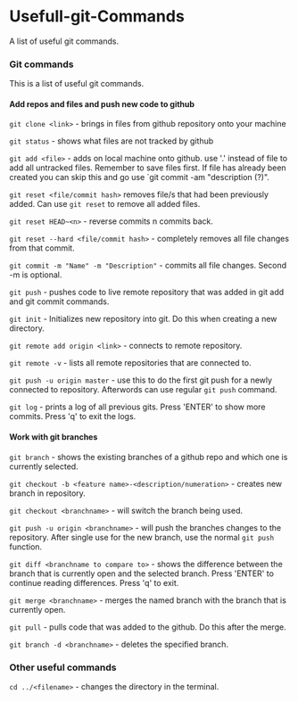 # Usefull-git-Commands
A list of useful git commands.

### Git commands

This is a list of useful git commands.

#### Add repos and files and push new code to github
`git clone <link>` - brings in files from github repository onto your machine

`git status` - shows what files are not tracked by github

`git add <file>` - adds on local machine onto github. use '.' instead of file to add all untracked files. Remember to save files first. If file has already been created you can skip this and go use `git commit -am "description (?)".

`git reset <file/commit hash>` removes file/s that had been previously added. Can use `git reset` to remove all added files.

`git reset HEAD~<n>` - reverse commits n commits back.

`git reset --hard <file/commit hash>` - completely removes all file changes from that commit.

`git commit -m "Name" -m "Description"` - commits all file changes. Second -m is optional.

`git push` - pushes code to live remote repository that was added in git add and git commit commands.

`git init` - Initializes new repository into git. Do this when creating a new directory.

`git remote add origin <link>` - connects to remote repository.

`git remote -v` - lists all remote repositories that are connected to.

`git push -u origin master` - use this to do the first git push for a newly connected to repository. Afterwords can use regular `git push` command.

`git log` - prints a log of all previous gits. Press 'ENTER' to show more commits. Press 'q' to exit the logs.

#### Work with git branches
`git branch` - shows the existing branches of a github repo and which one is currently selected.

`git checkout -b <feature name>-<description/numeration>` - creates new branch in repository.

`git checkout <branchname>` - will switch the branch being used.

`git push -u origin <branchname>` - will push the branches changes to the repository. After single use for the new branch, use the normal `git push` function.

`git diff <branchname to compare to>` - shows the difference between the branch that is currently open and the selected branch. Press 'ENTER' to continue reading differences. Press 'q' to exit.

`git merge <branchname>` - merges the named branch with the branch that is currently open.

`git pull` - pulls code that was added to the github. Do this after the merge.

`git branch -d <branchname>` - deletes the specified branch.

### Other useful commands
`cd ../<filename>` - changes the directory in the terminal.
